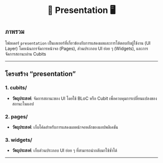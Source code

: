 <h1 align="center">📂 Presentation 🖥️</h1>

## ภาพรวม

โฟลเดอร์ `presentation` เป็นเลเยอร์ที่เกี่ยวข้องกับการแสดงผลและการโต้ตอบกับผู้ใช้งาน (UI Layer) โดยเน้นการจัดการหน้าจอ (Pages), ส่วนประกอบ UI ย่อย ๆ (Widgets), และการจัดการสถานะผ่าน Cubits

---

## โครงสร้าง “presentation”

### **1. cubits/**
- **วัตถุประสงค์**: จัดการสถานะของ UI โดยใช้ BLoC หรือ Cubit เพื่อควบคุมการเปลี่ยนแปลงของสถานะในแอป

### **2. pages/**
- **วัตถุประสงค์**: เก็บโค้ดสำหรับการแสดงผลหน้าจอหลักของแอปพลิเคชัน

### **3. widgets/**
- **วัตถุประสงค์**: เก็บส่วนประกอบ UI ย่อย ๆ ที่สามารถนำกลับมาใช้ซ้ำได้

---
